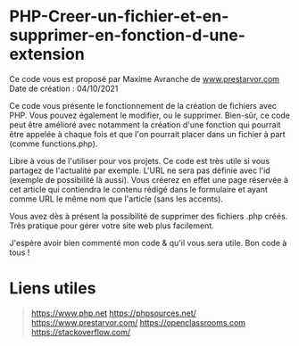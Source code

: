 # PHP-Creer-un-fichier-et-en-supprimer-en-fonction-d-une-extension                                            
 Ce code vous est proposé par Maxime Avranche de www.prestarvor.com 
 Date de création : 04/10/2021

Ce code vous présente le fonctionnement de la création de fichiers avec PHP. Vous pouvez également le modifier, ou le supprimer.
Bien-sûr, ce code peut être amélioré avec notamment la création d'une fonction qui pourrait être appelée à chaque fois et que l'on pourrait placer dans un fichier à part (comme functions.php).

Libre à vous de l'utiliser pour vos projets. Ce code est très utile si vous partagez de l'actualité par exemple. L'URL ne sera pas définie avec l'id (exemple de possibilité là aussi). Vous créerez en effet une page réservée à cet article qui contiendra le contenu rédigé dans le formulaire et ayant comme URL le même nom que l'article (sans les accents). 

Vous avez dès à présent la possibilité de supprimer des fichiers .php créés. Très pratique pour gérer votre site web plus facilement.

J'espère avoir bien commenté mon code & qu'il vous sera utile. 
Bon code à tous !

# Liens utiles
> https://www.php.net
> https://phpsources.net/
> https://www.prestarvor.com/
> https://openclassrooms.com
> https://stackoverflow.com/


